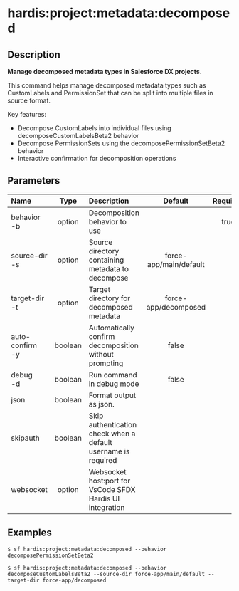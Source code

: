 <!-- This file has been generated with command 'sf hardis:doc:plugin:generate'. Please do not update it manually or it may be overwritten -->
# hardis:project:metadata:decomposed

## Description

**Manage decomposed metadata types in Salesforce DX projects.**

This command helps manage decomposed metadata types such as CustomLabels and PermissionSet that can be split into multiple files in source format.

Key features:
- Decompose CustomLabels into individual files using decomposeCustomLabelsBeta2 behavior
- Decompose PermissionSets using the decomposePermissionSetBeta2 behavior
- Interactive confirmation for decomposition operations

## Parameters

| Name                  |  Type   | Description                                                   | Default                | Required | Options                                              |
|:----------------------|:-------:|:--------------------------------------------------------------|:----------------------:|:--------:|:----------------------------------------------------:|
| behavior<br/>-b       | option  | Decomposition behavior to use                                 |                        | true     | decomposePermissionSetBeta2, decomposeCustomLabelsBeta2 |
| source-dir<br/>-s     | option  | Source directory containing metadata to decompose             | force-app/main/default |          |                                                      |
| target-dir<br/>-t     | option  | Target directory for decomposed metadata                      | force-app/decomposed   |          |                                                      |
| auto-confirm<br/>-y   | boolean | Automatically confirm decomposition without prompting         | false                  |          |                                                      |
| debug<br/>-d          | boolean | Run command in debug mode                                     | false                  |          |                                                      |
| json                  | boolean | Format output as json.                                        |                        |          |                                                      |
| skipauth              | boolean | Skip authentication check when a default username is required |                        |          |                                                      |
| websocket             | option  | Websocket host:port for VsCode SFDX Hardis UI integration     |                        |          |                                                      |

## Examples

```shell
$ sf hardis:project:metadata:decomposed --behavior decomposePermissionSetBeta2
```

```shell
$ sf hardis:project:metadata:decomposed --behavior decomposeCustomLabelsBeta2 --source-dir force-app/main/default --target-dir force-app/decomposed
```
